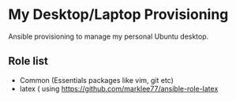 My Desktop/Laptop Provisioning
===============================

Ansible provisioning to manage my personal Ubuntu desktop.

Role list
--------------

- Common (Essentials packages like vim, git etc)
- latex ( using https://github.com/marklee77/ansible-role-latex 


